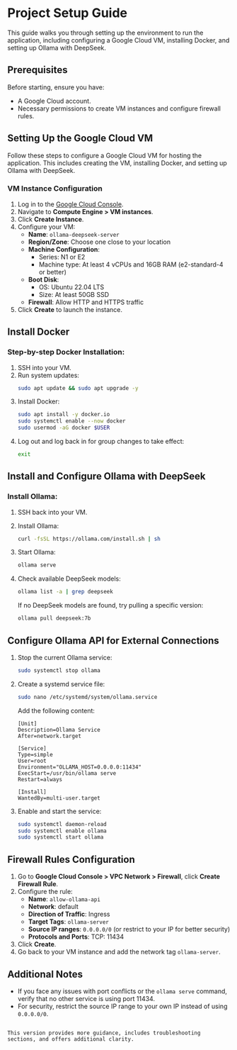 
# Project Setup Guide

This guide walks you through setting up the environment to run the application, including configuring a Google Cloud VM, installing Docker, and setting up Ollama with DeepSeek.

## Prerequisites
Before starting, ensure you have:
- A Google Cloud account.
- Necessary permissions to create VM instances and configure firewall rules.

## Setting Up the Google Cloud VM
Follow these steps to configure a Google Cloud VM for hosting the application. This includes creating the VM, installing Docker, and setting up Ollama with DeepSeek.

### VM Instance Configuration
1. Log in to the [Google Cloud Console](https://console.cloud.google.com/).
2. Navigate to **Compute Engine > VM instances**.
3. Click **Create Instance**.
4. Configure your VM:
   - **Name**: `ollama-deepseek-server`
   - **Region/Zone**: Choose one close to your location
   - **Machine Configuration**:
     - Series: N1 or E2
     - Machine type: At least 4 vCPUs and 16GB RAM (e2-standard-4 or better)
   - **Boot Disk**:
     - OS: Ubuntu 22.04 LTS
     - Size: At least 50GB SSD
   - **Firewall**: Allow HTTP and HTTPS traffic
5. Click **Create** to launch the instance.

## Install Docker
### Step-by-step Docker Installation:
1. SSH into your VM.
2. Run system updates:
   ```bash
   sudo apt update && sudo apt upgrade -y
   ```
3. Install Docker:
   ```bash
   sudo apt install -y docker.io
   sudo systemctl enable --now docker
   sudo usermod -aG docker $USER
   ```
4. Log out and log back in for group changes to take effect:
   ```bash
   exit
   ```

## Install and Configure Ollama with DeepSeek
### Install Ollama:
1. SSH back into your VM.
2. Install Ollama:
   ```bash
   curl -fsSL https://ollama.com/install.sh | sh
   ```
3. Start Ollama:
   ```bash
   ollama serve
   ```

4. Check available DeepSeek models:
   ```bash
   ollama list -a | grep deepseek
   ```

   If no DeepSeek models are found, try pulling a specific version:
   ```bash
   ollama pull deepseek:7b
   ```

## Configure Ollama API for External Connections
1. Stop the current Ollama service:
   ```bash
   sudo systemctl stop ollama
   ```

2. Create a systemd service file:
   ```bash
   sudo nano /etc/systemd/system/ollama.service
   ```
   Add the following content:
   ```
   [Unit]
   Description=Ollama Service
   After=network.target

   [Service]
   Type=simple
   User=root
   Environment="OLLAMA_HOST=0.0.0.0:11434"
   ExecStart=/usr/bin/ollama serve
   Restart=always

   [Install]
   WantedBy=multi-user.target
   ```

3. Enable and start the service:
   ```bash
   sudo systemctl daemon-reload
   sudo systemctl enable ollama
   sudo systemctl start ollama
   ```

## Firewall Rules Configuration
1. Go to **Google Cloud Console > VPC Network > Firewall**, click **Create Firewall Rule**.
2. Configure the rule:
   - **Name**: `allow-ollama-api`
   - **Network**: default
   - **Direction of Traffic**: Ingress
   - **Target Tags**: `ollama-server`
   - **Source IP ranges**: `0.0.0.0/0` (or restrict to your IP for better security)
   - **Protocols and Ports**: TCP: 11434
3. Click **Create**.
4. Go back to your VM instance and add the network tag `ollama-server`.

## Additional Notes
- If you face any issues with port conflicts or the `ollama serve` command, verify that no other service is using port 11434.
- For security, restrict the source IP range to your own IP instead of using `0.0.0.0/0`.

```

This version provides more guidance, includes troubleshooting sections, and offers additional clarity.
